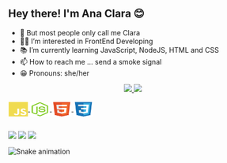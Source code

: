 ## Hey there! I'm Ana Clara 😊

- 👋 But most people only call me Clara
- 👩‍💻 I’m interested in FrontEnd Developing
- 📚 I’m currently learning JavaScript, NodeJS, HTML and CSS
- 📫 How to reach me ... send a smoke signal
- 😁 Pronouns: she/her

<div align="center">
  <a href="https://github.com/clairos">
  <img height="150em" src="https://github-readme-stats.vercel.app/api?username=clairos&show_icons=true&theme=highcontrast&include_all_commits=true&count_private=true"/>
  <img height="150em" src="https://github-readme-stats.vercel.app/api/top-langs/?username=clairos&layout=compact&langs_count=7&theme=highcontrast"/>
</div>
  
<div style="display: inline_block"><br>
  <a href="https://www.youtube.com/watch?v=dQw4w9WgXcQ">
    <img align="center" alt="Clara-Js" height="30" width="40" src="https://raw.githubusercontent.com/devicons/devicon/master/icons/javascript/javascript-plain.svg">
    <img align="center" alt="Clara-NodeJS" height="30" width="40" src="https://raw.githubusercontent.com/devicons/devicon/master/icons/nodejs/nodejs-plain.svg">
    <img align="center" alt="Clara-HTML" height="30" width="40" src="https://raw.githubusercontent.com/devicons/devicon/master/icons/html5/html5-original.svg">
    <img align="center" alt="Clara-CSS" height="30" width="40" src="https://raw.githubusercontent.com/devicons/devicon/master/icons/css3/css3-original.svg">
  </a>
</div>

##
  
<div> 
  <a href="https://instagram.com/claeruh" target="_blank"><img src="https://img.shields.io/badge/-Instagram-%23E4405F?style=for-the-badge&logo=instagram&logoColor=white" target="_blank"></a>
  <a href ="mailto:claeruh@gmail.com"><img src="https://img.shields.io/badge/-Gmail-%23333?style=for-the-badge&logo=gmail&logoColor=white" target="_blank"></a>
  <a href="https://open.spotify.com/user/xuekkld08hrqufar221luzcm7?si=93cc99bdb9944fb5"><img src="https://img.shields.io/badge/Spotify-1ED760?&style=for-the-badge&logo=spotify&logoColor=white" target="_blank"></a>
</div>

![Snake animation](https://github.com/clairos/clairos/blob/output/github-contribution-grid-snake.svg)
